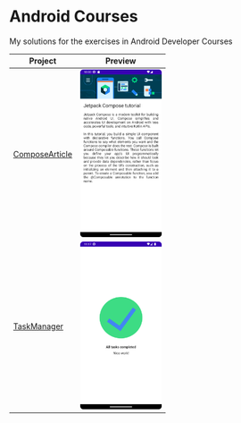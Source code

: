 # Android Courses

My solutions for the exercises in Android Developer Courses

| Project | Preview |
|---------|---------|
| [ComposeArticle](android-basics-compose/ComposeArticle) | <img style="height: 300px" src ="android-basics-compose/ComposeArticle/preview.png"> |
| [TaskManager](android-basics-compose/TaskManager) | <img style="height: 300px" src ="android-basics-compose/TaskManager/preview.png"> |